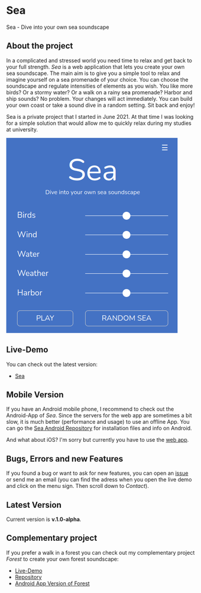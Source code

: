 # Sea
Sea - Dive into your own sea soundscape

## About the project
In a complicated and stressed world you need time to relax and get back to your full strength.
*Sea* is a web application that lets you create your own sea soundscape.
The main aim is to give you a simple tool to relax and imagine yourself on a sea promenade of your choice. You can choose the soundscape and regulate intensities of elements as you wish. You like more birds? Or a stormy water? Or a walk on a rainy sea promenade? Harbor and ship sounds? No problem. Your changes will act immediately. You can build your own coast or take a sound dive in a random setting. Sit back and enjoy!

Sea is a private project that I started in June 2021. At that time I was looking for a simple solution that would allow me to quickly relax during my studies at university.

![Sea-Example](./sea-example.png)

## Live-Demo
You can check out the latest version:
* [Sea](https://moritzott.github.io/sea/)

## Mobile Version
If you have an Android mobile phone, I recommend to check out the Android-App of *Sea*. Since the servers for the web app are sometimes a bit slow, it is much better (performance and usage) to use an offline App. You can go the [Sea Android Repository](https://github.com/moritzott/sea-android) for installation files and info on Android.

And what about iOS? I'm sorry but currently you have to use the [web app](https://moritzott.github.io/sea/).

## Bugs, Errors and new Features
If you found a bug or want to ask for new features, you can open an [issue](https://github.com/moritzott/sea/issues) or send me an email (you can find the adress when you open the live demo and click on the menu sign. Then scroll down to *Contact*).

## Latest Version
Current version is **v.1.0-alpha**.

## Complementary project
If you prefer a walk in a forest you can check out my complementary project *Forest* to create your own forest soundscape:
* [Live-Demo](https://moritzott.github.io/forest/)
* [Repository](https://github.com/moritzott/forest)
* [Android App Version of Forest](https://github.com/moritzott/forest-android)
